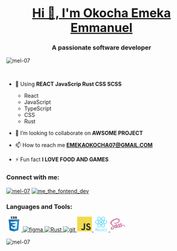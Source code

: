 <h1 style="text-decoration-line: underline;;font-size:2rem;text-align:center;" align="center">Hi 👋, I'm Okocha Emeka Emmanuel </h1>
<h3 align="center">A passionate software developer</h3>

<p align="left"> <img src="https://komarev.com/ghpvc/?username=mel-07&label=Profile%20views&color=0e75b6&style=flat" alt="mel-07" /> </p>

<p align="left"> <a href="https://twitter.com/" target="blank"><img src="https://img.shields.io/twitter/follow/?logo=twitter&style=for-the-badge" alt="" /></a> </p>

- 🌱 Using **REACT JavaScrip Rust CSS SCSS** <ul> <li>React</li><li>JavaScript</li><li>TypeScript</li><li>CSS</li> <li>Rust</li> </ul>

- 👯 I’m looking to collaborate on **AWSOME PROJECT**

- 📫 How to reach me **EMEKAOKOCHA07@GMAIL.COM**

- ⚡ Fun fact **I LOVE FOOD AND GAMES**

<h3 align="left">Connect with me:</h3>
<p align="left">
<a href="https://codepen.io/mel-07" target="blank"><img align="center" src="https://raw.githubusercontent.com/rahuldkjain/github-profile-readme-generator/master/src/images/icons/Social/codepen.svg" alt="mel-07" height="30" width="40" /></a>
<a href="https://instagram.com/me_the_fontend_dev" target="blank"><img align="center" src="https://raw.githubusercontent.com/rahuldkjain/github-profile-readme-generator/master/src/images/icons/Social/instagram.svg" alt="me_the_fontend_dev" height="30" width="40" /></a>
</p>

<h3 align="left">Languages and Tools:</h3>
<p align="left"> <a href="https://www.w3schools.com/css/" target="_blank" rel="noreferrer"> <img src="https://raw.githubusercontent.com/devicons/devicon/master/icons/css3/css3-original-wordmark.svg" alt="css3" width="40" height="40"/> </a> <a href="https://www.figma.com/" target="_blank" rel="noreferrer"> <img src="https://www.vectorlogo.zone/logos/figma/figma-icon.svg" alt="figma" width="40" height="40"/> </a>
  <a href="https://www.rust-lang.org" target="_blank" rel="noreferrer"> <img src="https://www.rustacean.net/assets/rustacean-orig-noshadow.svg" alt="Rust" width="40" height="40"/> </a><a href="https://git-scm.com/" target="_blank" rel="noreferrer"> <img src="https://www.vectorlogo.zone/logos/git-scm/git-scm-icon.svg" alt="git" width="40" height="40"/> </a> <a href="https://developer.mozilla.org/en-US/docs/Web/JavaScript" target="_blank" rel="noreferrer"> <img src="https://raw.githubusercontent.com/devicons/devicon/master/icons/javascript/javascript-original.svg" alt="javascript" width="40" height="40"/> </a> <a href="https://reactjs.org/" target="_blank" rel="noreferrer"> <img src="https://raw.githubusercontent.com/devicons/devicon/master/icons/react/react-original-wordmark.svg" alt="react" width="40" height="40"/> </a> <a href="https://sass-lang.com" target="_blank" rel="noreferrer"> <img src="https://raw.githubusercontent.com/devicons/devicon/master/icons/sass/sass-original.svg" alt="sass" width="40" height="40"/> </a> </p>

<p><img align="center" src="https://github-readme-streak-stats.herokuapp.com/?user=mel-07&" alt="mel-07" /></p>
